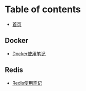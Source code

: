 # Table of contents

* [首页](README.md)

## Docker

* [Docker使用笔记](docker/docker-shi-yong-bi-ji.md)

## Redis

* [Redis使用笔记](redis/redis-shi-yong-bi-ji.md)


